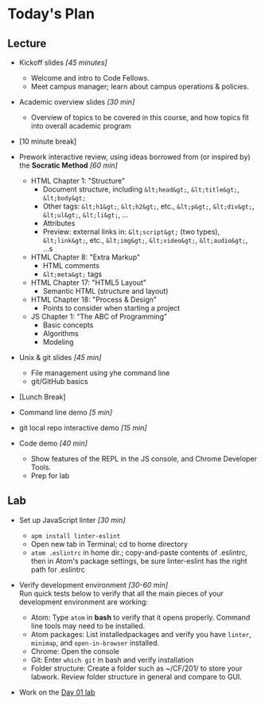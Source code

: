 # Today's Plan

## Lecture
- Kickoff slides *[45 minutes]*
  - Welcome and intro to Code Fellows.
  - Meet campus manager; learn about campus operations &amp; policies.
- Academic overview slides *[30 min]*
  - Overview of topics to be covered in this course, and how topics fit into overall academic program

- [10 minute break]

- Prework interactive review, using ideas borrowed from (or inspired by) the **Socratic Method** *[60 min]*
  - HTML Chapter 1: "Structure"
    - Document structure, including `&lt;head&gt;`, `&lt;title&gt;`, `&lt;body&gt;`
    - Other tags: `&lt;h1&gt;`, `&lt;h2&gt;`, etc., `&lt;p&gt;`, `&lt;div&gt;`, `&lt;ul&gt;`, `&lt;li&gt;`, ...
    - Attributes
    - Preview: external links in: `&lt;script&gt;` (two types), `&lt;link&gt;`, etc., `&lt;img&gt;`, `&lt;video&gt;`, `&lt;audio&gt;`, ...s
  - HTML Chapter 8: "Extra Markup"
    - HTML comments
    - `&lt;meta&gt;` tags
  - HTML Chapter 17: "HTML5 Layout"
    - Semantic HTML (structure and layout)
  - HTML Chapter 18: "Process & Design"
    - Points to consider when starting a project
  - JS Chapter 1: "The ABC of Programming"
    - Basic concepts
    - Algorithms
    - Modeling

- Unix &amp; git slides *[45 min]*
  - File management using yhe command line
  - git/GitHub basics

- [Lunch Break]

- Command line demo *[5 min]*
- git local repo interactive demo *[15 min]*
- Code demo *[40 min]*
  - Show features of the REPL in the JS console, and Chrome Developer Tools.
  - Prep for lab

## Lab
- Set up JavaScript linter *[30 min]*
  - `apm install linter-eslint`
  - Open new tab in Terminal; cd to home directory
  - `atom .eslintrc` in home dir.; copy-and-paste contents of .eslintrc, then in Atom's package settings, be sure linter-eslint has the right path for .eslintrc

- Verify development environment *[30-60 min]*<br>
  Run quick tests below to verify that all the main pieces of your development environment are working:
    - Atom: Type `atom` in **bash** to verify that it opens properly. Command line tools may need to be installed.
    - Atom packages: List installedpackages and verify you have `linter`, `minimap`, and `open-in-browser` installed.
    - Chrome: Open the console
    - Git: Enter `which git` in bash and verify installation
    - Folder structure: Create a folder such as ~/CF/201/ to store your labwork. Review folder structure in general and compare to GUI.

- Work on the [Day 01 lab](https://github.com/codefellows/portland-201d3/tree/master/day01_week1_mon/lab)
